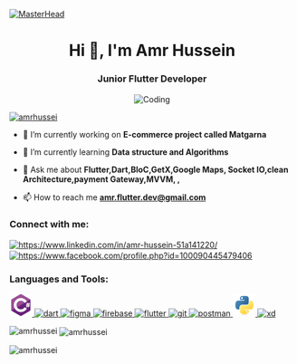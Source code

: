 [![MasterHead](https://dbwgapw6amg93.cloudfront.net/wp-content/uploads/2019/01/Hero-7-Most-Useful-Mobile-Apps-for-Developers.jpg?fit=2309%2C1154&strip=all)](https://rishavchanda.io)
<h1 align="center">Hi 👋, I'm Amr Hussein</h1>
<h3 align="center">Junior Flutter Developer</h3>
<p align="center"><img align="center" alt="Coding" width="400" src="https://d3tqq64j8blxdp.cloudfront.net/wp-content/uploads/20220511102912/React-Native_Hero-1.webp"></p>

<p align="left"> <a href="https://github.com/ryo-ma/github-profile-trophy"><img src="https://github-profile-trophy.vercel.app/?username=amrhussei" alt="amrhussei" /></a> </p>

- 🔭 I’m currently working on **E-commerce project called Matgarna**

- 🌱 I’m currently learning **Data structure and Algorithms**

- 💬 Ask me about **Flutter,Dart,BloC,GetX,Google Maps, Socket IO,clean Architecture,payment Gateway,MVVM,  ,**

- 📫 How to reach me **amr.flutter.dev@gmail.com**

<h3 align="left">Connect with me:</h3>
<p align="left">
<a href="https://www.linkedin.com/in/amr-hussein-51a141220/" target="blank"><img align="center" src="https://raw.githubusercontent.com/rahuldkjain/github-profile-readme-generator/master/src/images/icons/Social/linked-in-alt.svg" alt="https://www.linkedin.com/in/amr-hussein-51a141220/" height="30" width="40" /></a>
<a href="https://www.facebook.com/profile.php?id=100090445479406" target="blank"><img align="center" src="https://raw.githubusercontent.com/rahuldkjain/github-profile-readme-generator/master/src/images/icons/Social/facebook.svg" alt="https://www.facebook.com/profile.php?id=100090445479406" height="30" width="40" /></a>
</p>

<h3 align="left">Languages and Tools:</h3>
<p align="left"> <a href="https://www.w3schools.com/cs/" target="_blank" rel="noreferrer"> <img src="https://raw.githubusercontent.com/devicons/devicon/master/icons/csharp/csharp-original.svg" alt="csharp" width="40" height="40"/> </a> <a href="https://dart.dev" target="_blank" rel="noreferrer"> <img src="https://www.vectorlogo.zone/logos/dartlang/dartlang-icon.svg" alt="dart" width="40" height="40"/> </a> <a href="https://www.figma.com/" target="_blank" rel="noreferrer"> <img src="https://www.vectorlogo.zone/logos/figma/figma-icon.svg" alt="figma" width="40" height="40"/> </a> <a href="https://firebase.google.com/" target="_blank" rel="noreferrer"> <img src="https://www.vectorlogo.zone/logos/firebase/firebase-icon.svg" alt="firebase" width="40" height="40"/> </a> <a href="https://flutter.dev" target="_blank" rel="noreferrer"> <img src="https://www.vectorlogo.zone/logos/flutterio/flutterio-icon.svg" alt="flutter" width="40" height="40"/> </a> <a href="https://git-scm.com/" target="_blank" rel="noreferrer"> <img src="https://www.vectorlogo.zone/logos/git-scm/git-scm-icon.svg" alt="git" width="40" height="40"/> </a> <a href="https://postman.com" target="_blank" rel="noreferrer"> <img src="https://www.vectorlogo.zone/logos/getpostman/getpostman-icon.svg" alt="postman" width="40" height="40"/> </a> <a href="https://www.python.org" target="_blank" rel="noreferrer"> <img src="https://raw.githubusercontent.com/devicons/devicon/master/icons/python/python-original.svg" alt="python" width="40" height="40"/> </a> <a href="https://www.adobe.com/products/xd.html" target="_blank" rel="noreferrer"> <img src="https://cdn.worldvectorlogo.com/logos/adobe-xd.svg" alt="xd" width="40" height="40"/> </a> </p>

<p><img align="left" src="https://github-readme-stats.vercel.app/api/top-langs?username=amrhussei&show_icons=true&locale=en&layout=compact" alt="amrhussei" /></p>

<p>&nbsp;<img align="center" src="https://github-readme-stats.vercel.app/api?username=amrhussei&show_icons=true&locale=en" alt="amrhussei" /></p>

<p><img align="center" src="https://github-readme-streak-stats.herokuapp.com/?user=amrhussei&theme=default" alt="amrhussei" /></p>

